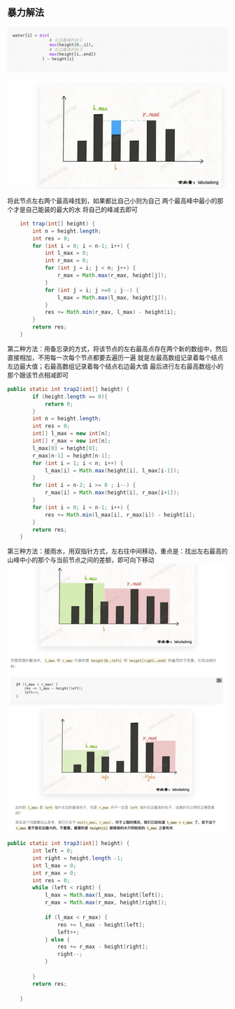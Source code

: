 ## 暴力解法
![](/技术学习流程/代码/pic/2023-05-04-16-03-52.png)

将此节点左右两个最高峰找到，如果都比自己小则为自己
两个最高峰中最小的那个才是自己能装的最大的水
将自己的峰减去即可

```java
    int trap(int[] height) {
        int n = height.length;
        int res = 0;
        for (int i = 0; i < n-1; i++) {
            int l_max = 0;
            int r_max = 0;
            for (int j = i; j < n; j++) {
                r_max = Math.max(r_max, height[j]);
            }
            for (int j = i; j >=0 ; j--) {
                l_max = Math.max(l_max, height[j]);
            }
            res += Math.min(r_max, l_max) - height[i];
        }
        return res;
    }
``` 

第二种方法：用备忘录的方式，将该节点的左右最高点存在两个新的数组中，然后直接相加，不用每一次每个节点都要去遍历一遍
就是左最高数组记录着每个结点左边最大值；右最高数组记录着每个结点右边最大值
最后进行左右最高数组小的那个跟该节点相减即可

``` java 
public static int trap2(int[] height) {
        if (height.length == 0){
            return 0;
        }
        int n = height.length;
        int res = 0;
        int[] l_max = new int[n];
        int[] r_max = new int[n];
        l_max[0] = height[0];
        r_max[n-1] = height[n-1];
        for (int i = 1; i < n; i++) {
            l_max[i] = Math.max(height[i], l_max[i-1]);
        }
        for (int i = n-2; i >= 0 ; i--) {
            r_max[i] = Math.max(height[i], r_max[i+1]);
        }
        for (int i = 0; i < n-1; i++) {
            res += Math.min(l_max[i], r_max[i]) - height[i];
        }
        return res;
    }
```

第三种方法：接雨水，用双指针方式，左右往中间移动，重点是：找出左右最高的山峰中小的那个与当前节点之间的差额，即可向下移动
![](/技术学习流程/代码/pic/2023-05-05-15-17-09.png)
![](/技术学习流程/代码/pic/2023-05-05-15-17-59.png)

``` java
public static int trap3(int[] height) {
        int left = 0;
        int right = height.length -1;
        int l_max = 0;
        int r_max = 0;
        int res = 0;
        while (left < right) {
            l_max = Math.max(l_max, height[left]);
            r_max = Math.max(r_max, height[right]);

            if (l_max < r_max) {
                res += l_max - height[left];
                left++;
            } else {
                res += r_max - height[right];
                right--;
            }

        }
        return res;

    }
```